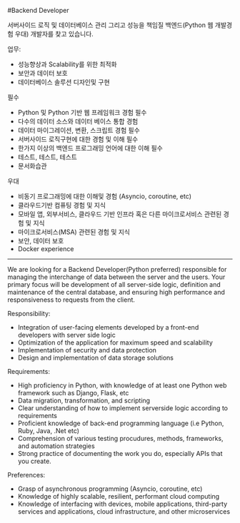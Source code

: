#Backend Developer

서버사이드 로직 및 데이터베이스 관리 그리고 성능을 책임질 백엔드(Python 웹 개발경험 우대) 개발자를 찾고 있습니다. 

업무:
- 성능향상과 Scalability를 위한 최적화
- 보안과 데이터 보호
- 데이터베이스 솔루션 디자인및 구현

필수
- Python 및 Python 기반 웹 프레임워크 경험 필수
- 다수의 데이터 소스와 데이터 베이스 통합 경험 
- 데이터 마이그레이션, 변환, 스크립트 경험 필수
- 서버사이드 로직구현에 대한 경험 및 이해 필수
- 한가지 이상의 백엔드 프로그래밍 언어에 대한 이해 필수
- 테스트, 테스트, 테스트
- 문서화습관

우대
- 비동기 프로그래밍에 대한 이해및 경험 (Asyncio, coroutine, etc)
- 클라우드기반 컴퓨팅 경험 및 지식
- 모바일 앱, 외부서비스, 클라우드 기반 인프라 혹은 다른 마이크로서비스 관련된 경험 및 지식
- 마이크로서비스(MSA) 관련된 경험 및 지식
- 보안, 데이터 보호
- Docker experience

-----------------------

We are looking for a Backend Developer(Python preferred) responsible for managing the interchange of data between the server and the users. Your primary focus will be development of all server-side logic, definition and maintenance of the central database, and ensuring high performance and responsiveness to requests from the client.

Responsibility:
- Integration of user-facing elements developed by a front-end developers with server side logic
- Optimization of the application for maximum speed and scalability
- Implementation of security and data protection
- Design and implementation of data storage solutions

Requirements:
- High proficiency in Python, with knowledge of at least one Python web framework such as Django, Flask, etc
- Data migration, transformation, and scripting
- Clear understanding of how to implement serverside logic according to requirements
- Proficient knowledge of back-end programming language (i.e Python, Ruby, Java, .Net etc)
- Comprehension of various testing procudures, methods, frameworks, and automation strategies
- Strong practice of documenting the work you do, especially APIs that you create.

Preferences:
- Grasp of asynchronous programming (Asyncio, coroutine, etc)
- Knowledge of highly scalable, resilient, performant cloud computing
- Knowledge of interfacing with devices, mobile applications, third-party services and applications, cloud infrastructure, and other microservices

